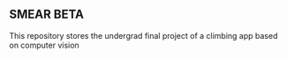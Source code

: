 ## SMEAR BETA

This repository stores the undergrad final project of a climbing app based on computer vision